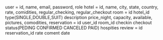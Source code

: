 user = id, name, email, password, role 
hotel = id, name, city, state, country, rate, comidities, regular_checking, regular_checkout
room = id hotel_id type(SINGLE,DOUBLE,SUIT) description price_night, capacity, available, pictures, comodities, 
reservation = id user_id room_id checkin checkout status(PEDING CONFIRMED CANCELED PAID)  hospities
review = id reservation_id rate coment date